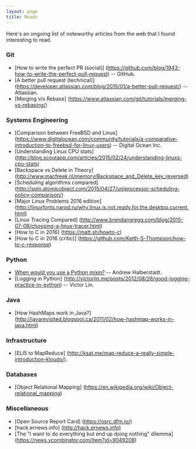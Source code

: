 ```yaml
---
layout: page
title: Reads
---
```


Here's an ongoing list of noteworthy articles from the web that I found interesting to read.

### Git
* [How to write the perfect PR (social)] (https://github.com/blog/1943-how-to-write-the-perfect-pull-request) -- GitHub.
* [A better pull request (technical)] (https://developer.atlassian.com/blog/2015/01/a-better-pull-request/) -- Atlassian.
* [Merging v/s Rebase] (https://www.atlassian.com/git/tutorials/merging-vs-rebasing/)

### Systems Engineering
* [Comparison between FreeBSD and Linux] (https://www.digitalocean.com/community/tutorials/a-comparative-introduction-to-freebsd-for-linux-users) -- Digital Ocean Inc.
* [Understanding Linux CPU stats] (http://blog.scoutapp.com/articles/2015/02/24/understanding-linuxs-cpu-stats)
* [Backspace vs Delete in Theory] (http://www.macfreek.nl/memory/Backspace_and_Delete_key_reversed)
* [Scheduling algorithms compared] (http://spin.atomicobject.com/2015/04/27/uniprocessor-scheduling-policy-comparison/)
* [Major Linux Problems 2016 edition] (http://linuxfonts.narod.ru/why.linux.is.not.ready.for.the.desktop.current.html)
* [Linux Tracing Compared] (http://www.brendangregg.com/blog/2015-07-08/choosing-a-linux-tracer.html)
* [How to C in 2016] (https://matt.sh/howto-c)
* [How to C in 2016 (critic)] (https://github.com/Keith-S-Thompson/how-to-c-response)

### Python
* [When would you use a Python mixin?](http://ahal.ca/blog/2014/when-would-you-use-python-mixin/) -- Andrew Halberstadt.
* [Logging in Python] (http://victorlin.me/posts/2012/08/26/good-logging-practice-in-python) -- Victor Lin.

### Java
* [How HashMaps work in Java?] (http://javarevisited.blogspot.ca/2011/02/how-hashmap-works-in-java.html)

### Infrastructure
* [ELI5 to MapReduce] (http://ksat.me/map-reduce-a-really-simple-introduction-kloudo/).

### Databases
* [Object Relational Mapping] (https://en.wikipedia.org/wiki/Object-relational_mapping)

### Miscellaneous
* [Open Source Report Card] (https://osrc.dfm.io/)
* [hack.ernews.info] (http://hack.ernews.info)
* [The "I want to do everything but end up doing nothing" dilemma] (https://news.ycombinator.com/item?id=9049208)
